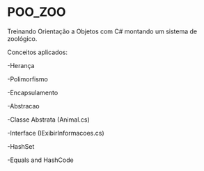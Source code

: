 # POO_ZOO
Treinando Orientação a Objetos com C# montando um sistema de zoológico.

Conceitos aplicados:
<p>-Herança</p>
<p>-Polimorfismo</p>
<p>-Encapsulamento</p>
<p>-Abstracao</p>
<p>-Classe Abstrata (Animal.cs)</p>
<p>-Interface (IExibirInformacoes.cs)</p>
<p>-HashSet</p>
<p>-Equals and HashCode</p>
